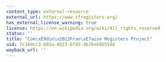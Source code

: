 ```yaml
---
content_type: external-resource
external_url: https://www.cfregisters.org/
has_external_license_warning: true
license: https://en.wikipedia.org/wiki/All_rights_reserved
status: ''
title: "Com\xE9die\u2013Fran\xE7aise Registers Project"
uid: 7c169cc3-b02a-4b23-bf95-4b76e69b558d
wayback_url: ''
---
```

